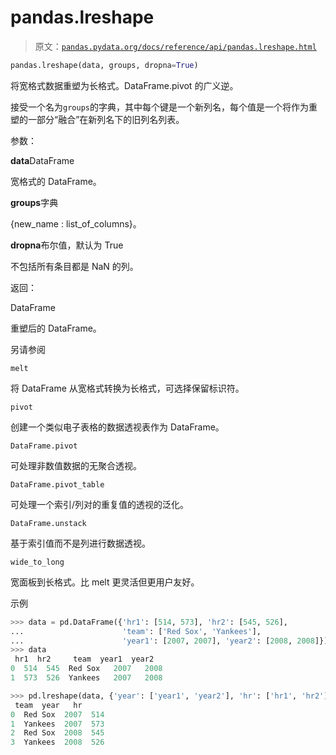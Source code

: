 # pandas.lreshape

> 原文：[`pandas.pydata.org/docs/reference/api/pandas.lreshape.html`](https://pandas.pydata.org/docs/reference/api/pandas.lreshape.html)

```py
pandas.lreshape(data, groups, dropna=True)
```

将宽格式数据重塑为长格式。DataFrame.pivot 的广义逆。

接受一个名为`groups`的字典，其中每个键是一个新列名，每个值是一个将作为重塑的一部分“融合”在新列名下的旧列名列表。

参数：

**data**DataFrame

宽格式的 DataFrame。

**groups**字典

{new_name : list_of_columns}。

**dropna**布尔值，默认为 True

不包括所有条目都是 NaN 的列。

返回：

DataFrame

重塑后的 DataFrame。

另请参阅

`melt`

将 DataFrame 从宽格式转换为长格式，可选择保留标识符。

`pivot`

创建一个类似电子表格的数据透视表作为 DataFrame。

`DataFrame.pivot`

可处理非数值数据的无聚合透视。

`DataFrame.pivot_table`

可处理一个索引/列对的重复值的透视的泛化。

`DataFrame.unstack`

基于索引值而不是列进行数据透视。

`wide_to_long`

宽面板到长格式。比 melt 更灵活但更用户友好。

示例

```py
>>> data = pd.DataFrame({'hr1': [514, 573], 'hr2': [545, 526],
...                      'team': ['Red Sox', 'Yankees'],
...                      'year1': [2007, 2007], 'year2': [2008, 2008]})
>>> data
 hr1  hr2     team  year1  year2
0  514  545  Red Sox   2007   2008
1  573  526  Yankees   2007   2008 
```

```py
>>> pd.lreshape(data, {'year': ['year1', 'year2'], 'hr': ['hr1', 'hr2']})
 team  year   hr
0  Red Sox  2007  514
1  Yankees  2007  573
2  Red Sox  2008  545
3  Yankees  2008  526 
```
